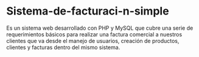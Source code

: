 # Sistema-de-facturaci-n-simple
Es un sistema web desarrollado con PHP y MySQL que cubre una serie de requerimientos básicos para realizar una factura comercial a nuestros clientes que va desde el manejo de usuarios, creación de productos, clientes y facturas dentro del mismo sistema.
